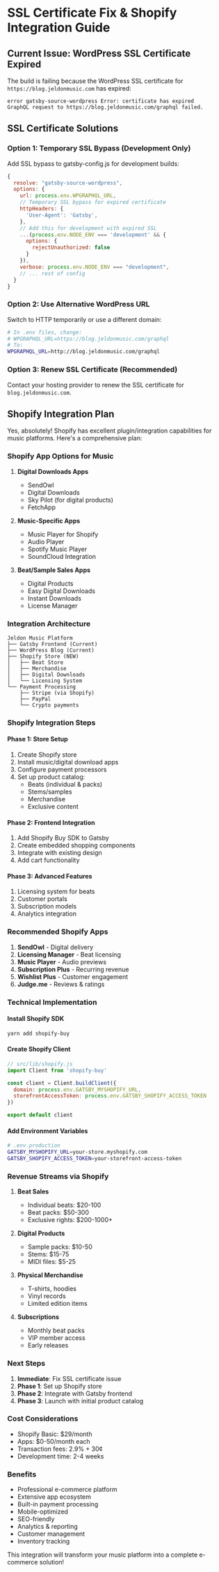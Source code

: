 # SSL Certificate Fix & Shopify Integration Guide

## Current Issue: WordPress SSL Certificate Expired

The build is failing because the WordPress SSL certificate for `https://blog.jeldonmusic.com` has expired:

```
error gatsby-source-wordpress Error: certificate has expired
GraphQL request to https://blog.jeldonmusic.com/graphql failed.
```

## SSL Certificate Solutions

### Option 1: Temporary SSL Bypass (Development Only)
Add SSL bypass to gatsby-config.js for development builds:

```javascript
{
  resolve: "gatsby-source-wordpress",
  options: {
    url: process.env.WPGRAPHQL_URL,
    // Temporary SSL bypass for expired certificate
    httpHeaders: {
      'User-Agent': 'Gatsby',
    },
    // Add this for development with expired SSL
    ...(process.env.NODE_ENV === 'development' && {
      options: {
        rejectUnauthorized: false
      }
    }),
    verbose: process.env.NODE_ENV === "development",
    // ... rest of config
  }
}
```

### Option 2: Use Alternative WordPress URL
Switch to HTTP temporarily or use a different domain:

```bash
# In .env files, change:
# WPGRAPHQL_URL=https://blog.jeldonmusic.com/graphql
# To:
WPGRAPHQL_URL=http://blog.jeldonmusic.com/graphql
```

### Option 3: Renew SSL Certificate (Recommended)
Contact your hosting provider to renew the SSL certificate for `blog.jeldonmusic.com`.

## Shopify Integration Plan

Yes, absolutely! Shopify has excellent plugin/integration capabilities for music platforms. Here's a comprehensive plan:

### Shopify App Options for Music

1. **Digital Downloads Apps**
   - SendOwl
   - Digital Downloads
   - Sky Pilot (for digital products)
   - FetchApp

2. **Music-Specific Apps**
   - Music Player for Shopify
   - Audio Player
   - Spotify Music Player
   - SoundCloud Integration

3. **Beat/Sample Sales Apps**
   - Digital Products
   - Easy Digital Downloads
   - Instant Downloads
   - License Manager

### Integration Architecture

```
Jeldon Music Platform
├── Gatsby Frontend (Current)
├── WordPress Blog (Current)
├── Shopify Store (NEW)
│   ├── Beat Store
│   ├── Merchandise
│   ├── Digital Downloads
│   └── Licensing System
└── Payment Processing
    ├── Stripe (via Shopify)
    ├── PayPal
    └── Crypto payments
```

### Shopify Integration Steps

#### Phase 1: Store Setup
1. Create Shopify store
2. Install music/digital download apps
3. Configure payment processors
4. Set up product catalog:
   - Beats (individual & packs)
   - Stems/samples
   - Merchandise
   - Exclusive content

#### Phase 2: Frontend Integration
1. Add Shopify Buy SDK to Gatsby
2. Create embedded shopping components
3. Integrate with existing design
4. Add cart functionality

#### Phase 3: Advanced Features
1. Licensing system for beats
2. Customer portals
3. Subscription models
4. Analytics integration

### Recommended Shopify Apps

1. **SendOwl** - Digital delivery
2. **Licensing Manager** - Beat licensing
3. **Music Player** - Audio previews
4. **Subscription Plus** - Recurring revenue
5. **Wishlist Plus** - Customer engagement
6. **Judge.me** - Reviews & ratings

### Technical Implementation

#### Install Shopify SDK
```bash
yarn add shopify-buy
```

#### Create Shopify Client
```javascript
// src/lib/shopify.js
import Client from 'shopify-buy'

const client = Client.buildClient({
  domain: process.env.GATSBY_MYSHOPIFY_URL,
  storefrontAccessToken: process.env.GATSBY_SHOPIFY_ACCESS_TOKEN
})

export default client
```

#### Add Environment Variables
```bash
# .env.production
GATSBY_MYSHOPIFY_URL=your-store.myshopify.com
GATSBY_SHOPIFY_ACCESS_TOKEN=your-storefront-access-token
```

### Revenue Streams via Shopify

1. **Beat Sales**
   - Individual beats: $20-100
   - Beat packs: $50-300
   - Exclusive rights: $200-1000+

2. **Digital Products**
   - Sample packs: $10-50
   - Stems: $15-75
   - MIDI files: $5-25

3. **Physical Merchandise**
   - T-shirts, hoodies
   - Vinyl records
   - Limited edition items

4. **Subscriptions**
   - Monthly beat packs
   - VIP member access
   - Early releases

### Next Steps

1. **Immediate**: Fix SSL certificate issue
2. **Phase 1**: Set up Shopify store
3. **Phase 2**: Integrate with Gatsby frontend
4. **Phase 3**: Launch with initial product catalog

### Cost Considerations

- Shopify Basic: $29/month
- Apps: $0-50/month each
- Transaction fees: 2.9% + 30¢
- Development time: 2-4 weeks

### Benefits

- Professional e-commerce platform
- Extensive app ecosystem
- Built-in payment processing
- Mobile-optimized
- SEO-friendly
- Analytics & reporting
- Customer management
- Inventory tracking

This integration will transform your music platform into a complete e-commerce solution!
